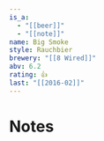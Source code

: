 ```yaml
---
is_a:
  - "[[beer]]"
  - "[[note]]"
name: Big Smoke
style: Rauchbier
brewery: "[[8 Wired]]"
abv: 6.2
rating: 👍
last: "[[2016-02]]"
---
```

# Notes

